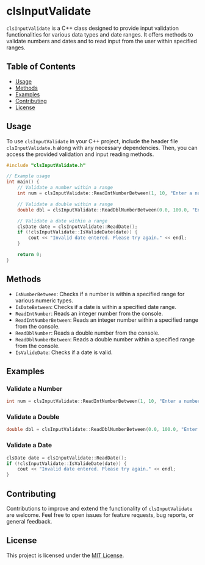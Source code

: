 # clsInputValidate

`clsInputValidate` is a C++ class designed to provide input validation functionalities for various data types and date ranges. It offers methods to validate numbers and dates and to read input from the user within specified ranges.

## Table of Contents

- [Usage](#usage)
- [Methods](#methods)
- [Examples](#examples)
- [Contributing](#contributing)
- [License](#license)

## Usage

To use `clsInputValidate` in your C++ project, include the header file `clsInputValidate.h` along with any necessary dependencies. Then, you can access the provided validation and input reading methods.

```cpp
#include "clsInputValidate.h"

// Example usage
int main() {
    // Validate a number within a range
    int num = clsInputValidate::ReadIntNumberBetween(1, 10, "Enter a number between 1 and 10: ");

    // Validate a double within a range
    double dbl = clsInputValidate::ReadDblNumberBetween(0.0, 100.0, "Enter a number between 0 and 100: ");

    // Validate a date within a range
    clsDate date = clsInputValidate::ReadDate();
    if (!clsInputValidate::IsValideDate(date)) {
        cout << "Invalid date entered. Please try again." << endl;
    }

    return 0;
}
```

## Methods

- `IsNumberBetween`: Checks if a number is within a specified range for various numeric types.
- `IsDateBetween`: Checks if a date is within a specified date range.
- `ReadIntNumber`: Reads an integer number from the console.
- `ReadIntNumberBetween`: Reads an integer number within a specified range from the console.
- `ReadDblNumber`: Reads a double number from the console.
- `ReadDblNumberBetween`: Reads a double number within a specified range from the console.
- `IsValideDate`: Checks if a date is valid.

## Examples

### Validate a Number

```cpp
int num = clsInputValidate::ReadIntNumberBetween(1, 10, "Enter a number between 1 and 10: ");
```

### Validate a Double

```cpp
double dbl = clsInputValidate::ReadDblNumberBetween(0.0, 100.0, "Enter a number between 0 and 100: ");
```

### Validate a Date

```cpp
clsDate date = clsInputValidate::ReadDate();
if (!clsInputValidate::IsValideDate(date)) {
    cout << "Invalid date entered. Please try again." << endl;
}
```

## Contributing

Contributions to improve and extend the functionality of `clsInputValidate` are welcome. Feel free to open issues for feature requests, bug reports, or general feedback.

## License

This project is licensed under the [MIT License](LICENSE).